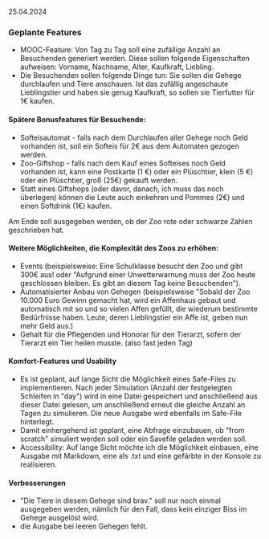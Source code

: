 25.04.2024

### **Geplante Features**

- MOOC-Feature: Von Tag zu Tag soll eine zufällige Anzahl an Besuchenden generiert werden. Diese sollen folgende Eigenschaften aufweisen: Vorname, Nachname, Alter, Kaufkraft, Liebling.
- Die Besuchenden sollen folgende Dinge tun: Sie sollen die Gehege durchlaufen und Tiere anschauen. Ist das zufällig angeschaute Lieblingstier und haben sie genug Kaufkraft, so sollen sie Tierfutter für 1€ kaufen.


#### Spätere Bonusfeatures für Besuchende:

- Softeisautomat - falls nach dem Durchlaufen aller Gehege noch Geld vorhanden ist, soll ein Softeis für 2€ aus dem Automaten gezogen werden.
- Zoo-Giftshop - falls nach dem Kauf eines Softeises noch Geld vorhanden ist, kann eine Postkarte (1 €) oder ein Plüschtier, klein (5 €) oder ein Plüschtier, groß (25€) gekauft werden.
- Statt eines Giftshops (oder davor, danach, ich muss das noch überlegen) können die Leute auch einkehren und Pommes (2€) und einen Softdrink (1€) kaufen.

Am Ende soll ausgegeben werden, ob der Zoo rote oder schwarze Zahlen geschrieben hat.

#### **Weitere Möglichkeiten, die Komplexität des Zoos zu erhöhen:**

- Events (beispielsweise: Eine Schulklasse besucht den Zoo und gibt 300€ aus! oder "Aufgrund einer Unwetterwarnung muss der Zoo heute geschlossen bleiben. Es gibt an diesem Tag keine Besuchenden").
- Automatisierter Anbau von Gehegen (beispielsweise "Sobald der Zoo 10.000 Euro Gewinn gemacht hat, wird ein Affenhaus gebaut und automatisch mit so und so vielen Affen gefüllt, die wiederum bestimmte Bedürfnisse haben. Leute, deren Lieblingstier ein Affe ist, geben nun mehr Geld aus.)
- Gehalt für die Pflegenden und Honorar für den Tierarzt, sofern der Tierarzt ein Tier heilen musste. (also fast jeden Tag)

#### **Komfort-Features und Usability**

- Es ist geplant, auf lange Sicht die Möglichkeit eines Safe-Files zu implementieren. Nach jeder Simulation (Anzahl der festgelegten Schleifen in "day") wird in eine Datei gespeichert und anschließend aus dieser Datei gelesen, um anschließend erneut die gleiche Anzahl an Tagen zu simulieren. Die neue Ausgabe wird ebenfalls im Safe-File hinterlegt.
- Damit einhergehend ist geplant, eine Abfrage einzubauen, ob "from scratch" simuliert werden soll oder ein Savefile geladen werden soll.
- Accessibility: Auf lange Sicht möchte ich die Möglichkeit einbauen, eine Ausgabe mit Markdown, eine als .txt und eine gefärbte in der Konsole zu realisieren.

#### **Verbesserungen**

- "Die Tiere in diesem Gehege sind brav." soll nur noch einmal ausgegeben werden, nämlich für den Fall, dass kein einziger Biss im Gehege ausgelöst wird.
- die Ausgabe bei leeren Gehegen fehlt.